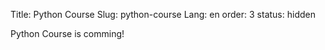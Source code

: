 Title: Python Course
Slug: python-course
Lang: en
order: 3
status: hidden

Python Course is comming!